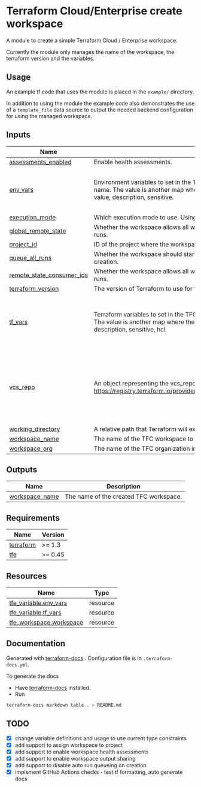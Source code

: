 <!-- BEGIN_TF_DOCS -->
# Terraform Cloud/Enterprise create workspace

A module to create a simple Terraform Cloud / Enterprise workspace.

Currently the module only manages the name of the workspace, the terraform version and the variables.

## Usage

An example tf code that uses the module is placed in the `example/` directory.

In addition to using the module the example code also demonstrates the use of a `template_file` data source to output the needed backend configuration for using the managed workspace.

## Inputs

| Name | Description | Type | Default | Required |
|------|-------------|------|---------|:--------:|
| <a name="input_assessments_enabled"></a> [assessments\_enabled](#input\_assessments\_enabled) | Enable health assessments. | `bool` | `null` | no |
| <a name="input_env_vars"></a> [env\_vars](#input\_env\_vars) | Environment variables to set in the TFC workspace. The map key is the workspace variable name. The value is another map where the key value pairs set the properties of the variable - value, description, sensitive. | <pre>map(object({<br>    value       = string<br>    description = optional(string)<br>    sensitive   = optional(bool)<br>  }))</pre> | `{}` | no |
| <a name="input_execution_mode"></a> [execution\_mode](#input\_execution\_mode) | Which execution mode to use. Using Terraform Cloud, valid values are remote, local or agent. | `string` | `null` | no |
| <a name="input_global_remote_state"></a> [global\_remote\_state](#input\_global\_remote\_state) | Whether the workspace allows all workspaces in the organization to access its state data during runs. | `bool` | `null` | no |
| <a name="input_project_id"></a> [project\_id](#input\_project\_id) | ID of the project where the workspace should be created. | `string` | `null` | no |
| <a name="input_queue_all_runs"></a> [queue\_all\_runs](#input\_queue\_all\_runs) | Whether the workspace should start automatically performing runs immediately after its creation. | `bool` | `null` | no |
| <a name="input_remote_state_consumer_ids"></a> [remote\_state\_consumer\_ids](#input\_remote\_state\_consumer\_ids) | Whether the workspace allows all workspaces in the organization to access its state data during runs. | `list(string)` | `null` | no |
| <a name="input_terraform_version"></a> [terraform\_version](#input\_terraform\_version) | The version of Terraform to use for this workspace. Defaults to the latest available version. | `string` | `null` | no |
| <a name="input_tf_vars"></a> [tf\_vars](#input\_tf\_vars) | Terraform variables to set in the TFC workspace. The map key is the workspace variable name. The value is another map where the key value pairs set the properties of the variable - value, description, sensitive, hcl. | <pre>map(object({<br>    value       = string<br>    description = optional(string)<br>    sensitive   = optional(bool)<br>    hcl         = optional(bool)<br>  }))</pre> | `{}` | no |
| <a name="input_vcs_repo"></a> [vcs\_repo](#input\_vcs\_repo) | An object representing the vcs\_repo settings as described in https://registry.terraform.io/providers/hashicorp/tfe/latest/docs/resources/workspace#vcs_repo. | <pre>object({<br>    identifier                 = string<br>    oauth_token_id             = optional(string)<br>    github_app_installation_id = optional(string)<br>    branch                     = optional(string)<br>    ingress_submodules         = optional(bool)<br>    tags_regex                 = optional(string)<br>  })</pre> | `null` | no |
| <a name="input_working_directory"></a> [working\_directory](#input\_working\_directory) | A relative path that Terraform will execute within. | `string` | `null` | no |
| <a name="input_workspace_name"></a> [workspace\_name](#input\_workspace\_name) | The name of the TFC workspace to create. | `string` | n/a | yes |
| <a name="input_workspace_org"></a> [workspace\_org](#input\_workspace\_org) | The name of the TFC organization in which to create. | `string` | n/a | yes |

## Outputs

| Name | Description |
|------|-------------|
| <a name="output_workspace_name"></a> [workspace\_name](#output\_workspace\_name) | The name of the created TFC workspace. |

## Requirements

| Name | Version |
|------|---------|
| <a name="requirement_terraform"></a> [terraform](#requirement\_terraform) | >= 1.3 |
| <a name="requirement_tfe"></a> [tfe](#requirement\_tfe) | >= 0.45 |

## Resources

| Name | Type |
|------|------|
| [tfe_variable.env_vars](https://registry.terraform.io/providers/hashicorp/tfe/latest/docs/resources/variable) | resource |
| [tfe_variable.tf_vars](https://registry.terraform.io/providers/hashicorp/tfe/latest/docs/resources/variable) | resource |
| [tfe_workspace.workspace](https://registry.terraform.io/providers/hashicorp/tfe/latest/docs/resources/workspace) | resource |

## Documentation

Generated with [terraform-docs](https://terraform-docs.io/user-guide/introduction/) . Configuration file is in `.terraform-docs.yml`.

To generate the docs

* Have [terraform-docs](https://terraform-docs.io/user-guide/introduction/) installed.
* Run
```bash
terraform-docs markdown table . > README.md
```

## TODO

- [x] change variable definitions and usage to use current type constraints
- [x] add support to assign workspace to project
- [x] add support to enable workspace health assessments
- [x] add support to enable workspace output sharing
- [x] add support to disable auto run queueing on creation
- [x] implement GitHub Actions checks - test tf formatting, auto generate docs
<!-- END_TF_DOCS -->